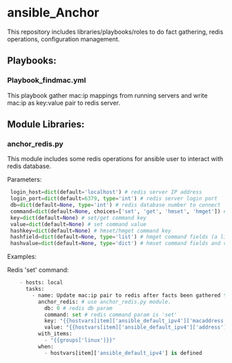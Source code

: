 # ansible_Anchor

This repository includes libraries/playbooks/roles to do fact gathering, redis operations, configuration management.

## Playbooks:
### Playbook_findmac.yml
This playbook gather mac:ip mappings from running servers and write mac:ip as key:value pair to redis server.

## Module Libraries:
### anchor_redis.py
This module includes some redis operations for ansible user to interact with redis database.

Parameters:
```python
 login_host=dict(default='localhost') # redis server IP address
 login_port=dict(default=6379, type='int') # redis server login port
 db=dict(default=None, type='int') # redis database number to connect
 command=dict(default=None, choices=['set', 'get', 'hmset', 'hmget']) # redis command to use
 key=dict(default=None) # set/get command key
 value=dict(default=None) # set command value
 hashkey=dict(default=None) # hmset/hmget command key
 hashfield=dict(default=None, type='list') # hmget command fields (a list)
 hashvalue=dict(default=None, type='dict') # hmset command fields and values (a dictionary)
```

Examples:

Redis 'set' command:
```python
    - hosts: local
      tasks:
        - name: Update mac:ip pair to redis after facts been gathered for linux group of hosts.
          anchor_redis: # use anchor_redis.py module.
            db: 0 # redis db param
            command: set # redis command param is 'set'
            key: "{{hostvars[item]['ansible_default_ipv4']['macaddress']}}" # key param for set cmd
            value: "{{hostvars[item]['ansible_default_ipv4']['address']}}" # value param for set cmd
          with_items:
            - "{{groups['linux']}}"
          when:
            - hostvars[item]['ansible_default_ipv4'] is defined
```
       
        
